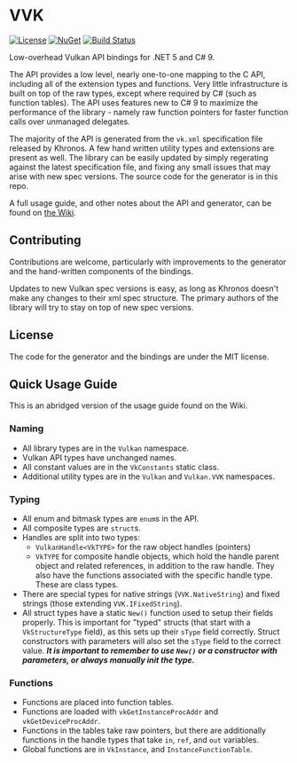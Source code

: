# VVK

[![License](https://img.shields.io/badge/License-MIT-green)](https://github.com/LibVega/VVK/blob/master/LICENSE)
[![NuGet](https://img.shields.io/nuget/v/VVK)](https://www.nuget.org/packages/VVK/)
[![Build Status](https://travis-ci.com/LibVega/VVK.svg?branch=master)](https://travis-ci.com/LibVega/VVK)

Low-overhead Vulkan API bindings for .NET 5 and C# 9.

The API provides a low level, nearly one-to-one mapping to the C API, including all of the extension types and functions. Very little infrastructure is built on top of the raw types, except where required by C# (such as function tables). The API uses features new to C# 9 to maximize the performance of the library - namely raw function pointers for faster function calls over unmanaged delegates.

The majority of the API is generated from the `vk.xml` specification file released by Khronos. A few hand written utility types and extensions are present as well. The library can be easily updated by simply regerating against the latest specification file, and fixing any small issues that may arise with new spec versions. The source code for the generator is in this repo.

A full usage guide, and other notes about the API and generator, can be found on [the Wiki](https://github.com/LibVega/VVK/wiki).

## Contributing

Contributions are welcome, particularly with improvements to the generator and the hand-written components of the bindings.

Updates to new Vulkan spec versions is easy, as long as Khronos doesn't make any changes to their xml spec structure. The primary authors of the library will try to stay on top of new spec versions.

## License

The code for the generator and the bindings are under the MIT license.

## Quick Usage Guide

This is an abridged version of the usage guide found on the Wiki.

### Naming

* All library types are in the `Vulkan` namespace.
* Vulkan API types have unchanged names.
* All constant values are in the `VkConstants` static class.
* Additional utility types are in the `Vulkan` and `Vulkan.VVK` namespaces.

### Typing

* All enum and bitmask types are `enum`s in the API.
* All composite types are `struct`s.
* Handles are split into two types:
  * `VulkanHandle<VkTYPE>` for the raw object handles (pointers)
  * `VkTYPE` for composite handle objects, which hold the handle parent object and related references, in addition to the raw handle. They also have the functions associated with the specific handle type. These are class types.
*  There are special types for native strings (`VVK.NativeString`) and fixed strings (those extending `VVK.IFixedString`).
* All struct types have a static `New()` function used to setup their fields properly. This is important for "typed" structs (that start with a `VkStructureType` field), as this sets up their `sType` field correctly. Struct constructors with parameters will also set the `sType` field to the correct value. ***It is important to remember to use `New()` or a constructor with parameters, or always manually init the type.***

### Functions

* Functions are placed into function tables.
* Functions are loaded with `vkGetInstanceProcAddr` and `vkGetDeviceProcAddr`.
* Functions in the tables take raw pointers, but there are additionally functions in the handle types that take `in`, `ref`, and `out` variables.
* Global functions are in `VkInstance`, and `InstanceFunctionTable`.
